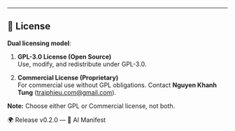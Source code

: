 
---

## 📜 License

**Dual licensing model**:

1. **GPL-3.0 License (Open Source)**  
   Use, modify, and redistribute under GPL-3.0.  

2. **Commercial License (Proprietary)**  
   For commercial use without GPL obligations. Contact **Nguyen Khanh Tung** (traiphieu.com@gmail.com).

**Note:** Choose either GPL or Commercial license, not both.

🌍 Release v0.2.0 — 📄 AI Manifest

